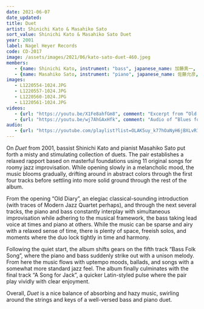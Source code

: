 ```yaml
---
date: 2021-06-07
date_updated: 
title: Duet
artist: Shinichi Kato & Masahiko Sato
sort_value: Shinichi Kato & Masahiko Sato Duet
year: 2001
label: Nagel Heyer Records
code: CD-2017
image: /assets/images/2021/06/kato-sato-duet-460.jpeg
members:
   - {name: Shinichi Kato, instrument: "bass", japanese_name: 加藤真一, url: "https://katoshinichi.net/"}
   - {name: Masahiko Sato, instrument: "piano", japanese_name: 佐藤允彦, url: "http://www.mmjp.or.jp/m_satoh/"}
images:
   - L1220554-1024.JPG
   - L1220557-1024.JPG
   - L1220560-1024.JPG
   - L1220561-1024.JPG
videos: 
   - {url: "https://youtu.be/X1Fe8ahfGm8", comment: "Excerpt from “Old Diary”, the opening track on this album"}
   - {url: "https://youtu.be/wj7AhGAxHfk", comment: "Audio of “Blues for Pluto”, track #10 from this album"}
audio:
   - {url: "https://youtube.com/playlist?list=OLAK5uy_k77hOaNyH6jBXLvR1LAWyMEXC6tU5qlM0", comment: "At the time of this writing, the full album can be heard as a playlist"}
---
```

On *Duet* from 2001, bassist Shinichi Kato and pianist Masahiko Sato put forth a misty and stimulating collection of duets. The pair establishes a relaxed rapport based on masterful foundations using 11 original songs for roomy jazz improvisation. While opening slowly in a melancholic mood, the music blooms gradually, drifting around in abstract colors through the first four tracks before settling into more solid ground through the rest of the album.

From the opening “Old Diary”, an elegiac classical-sounding introduction (with traces of Modern Jazz Quartet perhaps), and through the next several tracks, the piano and bass constantly interplay with simultaneous improvisation while adhering to the musical framework, the bass taking lead voice at times and piano at others. While the music can be sparse and airy with a relaxed sense of time, there is plenty of space, freeish solos, and moments where the duo lock tightly in time and harmony.

Following the quiet start, the album shifts gears on the fifth track “Bass Folk Song”, where the piano and bass suddenly strike out with a unison melody. From here the music flows with uptempo moods, ballads, and songs with a somewhat more standard jazz feel. The album finally culminates with the final track “A Song for Jack”, a quicker Latin-styled pulse where the pair play vividly with clear enjoyment.

Overall, *Duet* is a nice balance of absorbing and hazy music, swirling around the strings and keys of a well-versed bass and piano duet.
